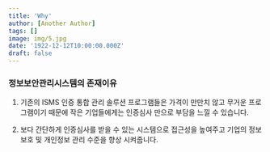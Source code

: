 ```yaml
---
title: 'Why'
author: [Another Author]
tags: []
image: img/5.jpg
date: '1922-12-12T10:00:00.000Z'
draft: false
---
```

### 정보보안관리시스템의 존재이유 <br>

1. 기존의 ISMS 인증 통합 관리 솔루션 프로그램들은 가격이 만만치 않고 무거운 프로그램이기 때문에 작은 기업들에게는 인증심사 만으로 부담을 느낄 수 있습니다.  

2. 보다 간단하게 인증심사를 받을 수 있는 시스템으로 접근성을 높여주고 기업의 정보보호 및 개인정보 관리 수준을 향상 시켜줍니다.
